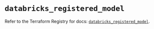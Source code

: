 # `databricks_registered_model`

Refer to the Terraform Registry for docs: [`databricks_registered_model`](https://registry.terraform.io/providers/databricks/databricks/1.64.0/docs/resources/registered_model).
